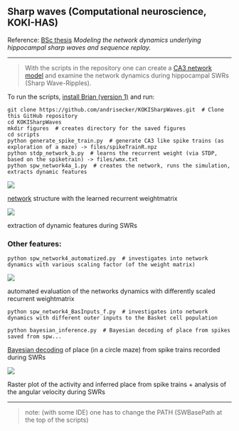 ## Sharp waves (Computational neuroscience, KOKI-HAS)

Reference: [BSc thesis](https://drive.google.com/file/d/0B089tpx89mdXZk55dm0xZm5adUE/view) *Modeling the network dynamics underlying hippocampal sharp waves and sequence replay.*

------------------------------------------------------

> With the scripts in the repository one can create a [CA3 network model](https://github.com/andrisecker/KOKISharpWaves/blob/master/CA3_network_model.pdf) and examine the network dynamics during hippocampal SWRs (Sharp Wave-Ripples).

To run the scripts, [install Brian (version 1)](http://brian.readthedocs.org/en/latest/installation.html) and run:

    git clone https://github.com/andrisecker/KOKISharpWaves.git  # Clone this GitHub repository
    cd KOKISharpWaves
    mkdir figures  # creates directory for the saved figures
    cd scripts
    python generate_spike_train.py  # generate CA3 like spike trains (as exploration of a maze) -> files/spikeTrainR.npz
    python stdp_network_b.py  # learns the recurrent weight (via STDP, based on the spiketrain) -> files/wmx.txt
    python spw_network4a_1.py  # creates the network, runs the simulation, extracts dynamic features

![](https://raw.githubusercontent.com/andrisecker/KOKISharpWaves/master/E-I_network.png)

[network](https://github.com/andrisecker/KOKISharpWaves/blob/master/CA3_network_model.pdf) structure with the learned recurrent weightmatrix

![](https://raw.githubusercontent.com/andrisecker/KOKISharpWaves/master/spw.png)

extraction of dynamic features during SWRs

### Other features:

    python spw_network4_automatized.py  # investigates into network dynamics with various scaling factor (of the weight matrix)

![](https://raw.githubusercontent.com/andrisecker/KOKISharpWaves/master/autamated_evaluation.png)

automated evaluation of the networks dynamics with differently scaled recurrent weightmatrix

    python spw_network4_BasInputs_f.py  # investigates into network dynamics with different outer inputs to the Basket cell population

    python bayesian_inference.py  # Bayesian decoding of place from spikes saved from spw...

[Bayesian decoding](https://github.com/andrisecker/KOKISharpWaves/blob/master/Bayesian_inference.pdf) of place (in a circle maze) from spike trains recorded during SWRs

![](https://raw.githubusercontent.com/andrisecker/KOKISharpWaves/master/bayesian_decoding.png)

Raster plot of the activity and inferred place from spike trains + analysis of the angular velocity during SWRs

------------------------------------------------------

> note: (with some IDE) one has to change the PATH (SWBasePath at the top of the scripts)

